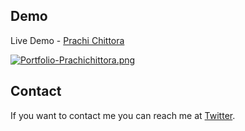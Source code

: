## Demo

Live Demo - [Prachi Chittora](https://prachiii.vercel.app/)


[![Portfolio-Prachichittora.png](https://i.postimg.cc/nVkL1ynL/Portfolio-Prachichittora.png)](https://postimg.cc/qgN0JZhf)
## Contact

If you want to contact me you can reach me at [Twitter](https://twitter.com/prachi_chittora).

